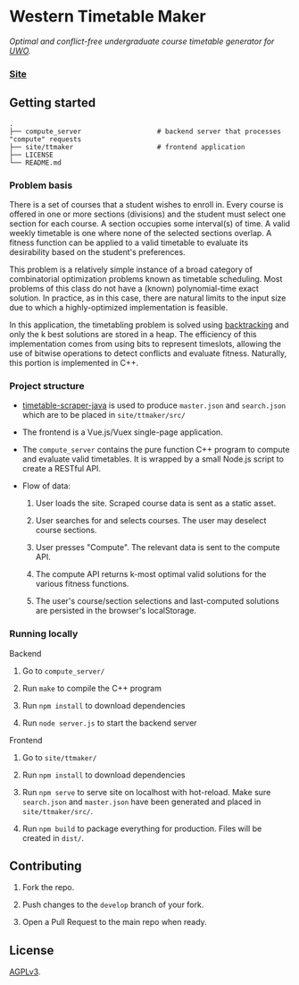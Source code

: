 # Western Timetable Maker
*Optimal and conflict-free undergraduate course timetable generator for [UWO](http://www.uwo.ca/).*

### [Site](https://www.ttmaker.ca/)

## Getting started

    .
    ├── compute_server                   # backend server that processes "compute" requests
    ├── site/ttmaker                     # frontend application
    ├── LICENSE
    └── README.md

### Problem basis

There is a set of courses that a student wishes to enroll in. Every course is offered in one or more sections (divisions) and the student must select one section for each course. A section occupies some interval(s) of time. A valid weekly timetable is one where none of the selected sections overlap. A fitness function can be applied to a valid timetable to evaluate its desirability based on the student's preferences.

This problem is a relatively simple instance of a broad category of combinatorial optimization problems known as timetable scheduling. Most problems of this class do not have a (known) polynomial-time exact solution. In practice, as in this case, there are natural limits to the input size due to which a highly-optimized implementation is feasible.

In this application, the timetabling problem is solved using [backtracking](https://en.wikipedia.org/wiki/Backtracking) and only the k best solutions are stored in a heap. The efficiency of this implementation comes from using bits to represent timeslots, allowing the use of bitwise operations to detect conflicts and evaluate fitness. Naturally, this portion is implemented in C++.

### Project structure

* [timetable-scraper-java](https://github.com/shrumit/timetable-scraper-java) is used to produce `master.json` and `search.json` which are to be placed in `site/ttmaker/src/`

* The frontend is a Vue.js/Vuex single-page application.

* The `compute_server` contains the pure function C++ program to compute and evaluate valid timetables. It is wrapped by a small Node.js script to create a RESTful API.

* Flow of data:

	1. User loads the site. Scraped course data is sent as a static asset.
	
	2. User searches for and selects courses. The user may deselect course sections.
	
	3. User presses "Compute". The relevant data is sent to the compute API.
	
	4. The compute API returns k-most optimal valid solutions for the various fitness functions.
	
	5. The user's course/section selections and last-computed solutions are persisted in the browser's localStorage.

### Running locally

Backend

1. Go to `compute_server/`

2. Run `make` to compile the C++ program

3. Run `npm install` to download dependencies

4. Run `node server.js` to start the backend server

Frontend

1. Go to `site/ttmaker/`

2. Run `npm install` to download dependencies

3. Run `npm serve` to serve site on localhost with hot-reload. Make sure `search.json` and `master.json` have been generated and placed in `site/ttmaker/src/`.

4. Run `npm build` to package everything for production. Files will be created in `dist/`.


## Contributing

1. Fork the repo. 

2. Push changes to the `develop` branch of your fork. 

3. Open a Pull Request to the main repo when ready.

## License

[AGPLv3](https://github.com/shrumit/Western-Timetable-Maker/blob/master/LICENSE).